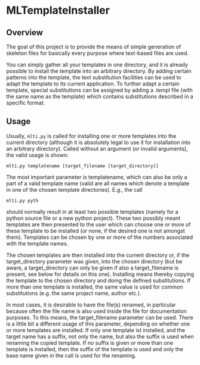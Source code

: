 # MLTemplateInstaller

## Overview

The goal of this project is to provide the means of simple generation of skeleton files for basically every purpose where text-based files are used.

You can simply gather all your templates in one directory, and it is already possible to install the template into an arbitrary directory. By adding certain patterns into the template, the text substitution facilities can be used to adapt the template to its current application. To further adapt a certain template, special substitutions can be assigned by adding a .templ file (with the same name as the template) which contains substitutions described in a specific format.

## Usage

Usually, `mlti.py` is called for installing one or more templates into the current directory (although it is absolutely legal to use it for installation into an arbitrary directory). Called without an argument (or invalid arguments), the valid usage is shown:

    mlti.py templatename [target_filename [target_directory]]

The most important parameter is templatename, which can also be only a part of a valid template name (valid are all names which denote a template in one of the chosen template directories). E.g., the call

    mlti.py pyth

should normally result in at least two possible templates (namely for a python source file or a new python project). These two possibly meant templates are then presented to the user which can choose one or more of these template to be installed (or none, if the desired one is not amongst them). Templates can be chosen by one or more of the numbers associated with the template names.

The chosen templates are then installed into the current directory or, if the target_directory parameter was given, into the chosen directory (but be aware, a target_directory can only be given if also a target_filename is present, see below for details on this one). Installing means thereby copying the template to the chosen directory and doing the defined substitutions. If more than one template is installed, the same value is used for common substitutions (e.g. the same project name, author etc.).

In most cases, it is desirable to have the file(s) renamed, in particular because often the file name is also used inside the file for documentation purposes. To this means, the target_filename parameter can be used. There is a little bit a different usage of this parameter, depending on whether one or more templates are installed. If only one template ist installed, and the target name has a suffix, not only the name, but also the suffix is used when renaming the copied template. If no suffix is given or more than one template is installed, then the suffix of the template is used and only the base name given in the call is used for the renaming.
